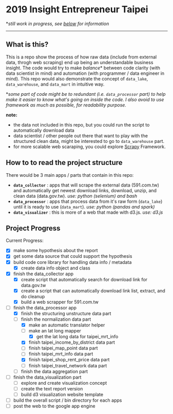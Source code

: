 # 2019 Insight Entrepreneur Taipei
**still work in progress, see [below](#project-progress) for information*

-------

## What is this?
This is a repo show the process of how raw data (include from external data, throgh web scraping) end up being an understandable business insight. The code would try to make *balance** between code clarity (with data scientist in mind) and automation (with programmer / data engineer in mind). This repo would also demonstrate the concept of `data_lake`, `data_warehouse`, and `data_mart` in intuitive way. 

**some part of code might be to redundant (i.e. `data_processor` part) to help make it easier to know what's going on inside the code. I also avoid to use framework as much as possible, for readability purpose.*

**note:**
- the data not included in this repo, but you could run the script to automatically download data
- data scientist / other people out there that want to play with the structured clean data, might be interested to go to `data_warehouse` part.
- for more scalable web scaraping, you could explore [Scrapy](https://github.com/scrapy/scrapy) Framework.

## How to to read the project structure
There would be 3 main apps / parts that contain in this repo:
- **`data_collector`** : apps that will scrape the external data (591.com.tw) and automatically get newest download links, download, unzip, and clean data (data.gov.tw). *use: python (selenium) and bash*
- **`data_processor`** : apps that process data from it's raw form (`data_lake`) until it is ready to use (`data_mart`). *use: python (pandas and spark)*
- **`data_visualizer`** : this is more of a web that made with d3.js. *use: d3.js*

## Project Progress
Current Progress:

- [x] make some hypothesis about the report
- [x] get some data source that could support the hypothesis
- [x] build code core library for handling data info / metadata
    - [x] create data info object and class
- [x] finish the data_collector app
    - [x] create script that automatically search for download link for data.gov.tw
    - [x] create a script that can automatically download link list, extract, and do cleanup
    - [x] build a web scrapper for 591.com.tw
- [ ] finish the data_processor app
    - [x] finish the structuring unstructure data part
    - [ ] finish the normalization data part
        - [x] make an automatic translator helper
        - [ ] make an lat long mapper
            - [x] get the lat long data for taipei_mrt_info
        - [x] finish taipei_income_by_district data part
        - [ ] finish taipei_map_point data part
        - [ ] finish taipei_mrt_info data part
        - [x] finish taipei_shop_rent_price data part
        - [ ] finish taipei_travel_network data part
    - [ ] finish the data aggregation part
- [ ] finish the data_visualization part
    - [ ] explore and create visualization concept
    - [ ] create the text report version
    - [ ] build d3 visualization website template
- [ ] build the overall script / bin directory for each apps
- [ ] post the web to the google app engine